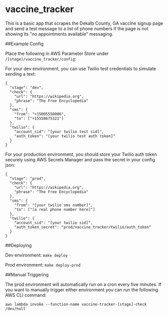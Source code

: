 # vaccine_tracker

This is a basic app that scrapes the Dekalb County, GA vaccine signup page and send a test message to a list of phone 
numbers if the page is not showing its "no appointments available" messaging.

##Example Config

Place the following in AWS Parameter Store under `/[stage]/vaccine_tracker/config`:

For your dev environment, you can use Twilio test credentials to simulate sending a text:
```
{
  "stage": "dev",
  "check": {
    "url": "https://wikipedia.org",
    "phrase": "The Free Encyclopedia"
  },
  "sms": {
    "from": "+15005550006",
    "to": ["+15558675321"]
  },
  "twilio": {
    "account_sid": "[your twilio test sid]",
    "auth_token": "[your twilio test auth token]"
  }
}
```

For your production environment, you should store your Twilio auth token securely using AWS Secrets Manager and pass
the secret in your config json:
```
{
  "stage": "prod",
  "check": {
    "url": "https://wikipedia.org",
    "phrase": "The Free Encyclopedia"
  },
  "sms": {
    "from": "[your twilio sms number]",
    "to": ["[a real phone number here]"]
  },
  "twilio": {
    "account_sid": "[your twilio sid]",
    "auth_token_secret": "prod/vaccine_tracker/twilio/auth_token"
  }
}
```

##Deploying

Dev environment:
`make deploy`

Prod environment:
`make deploy-prod`

##Manual Triggering

The prod environment will automatically run on a cron every five minutes. If you want to manually trigger either 
environment you can run the following AWS CLI command:
```
aws lambda invoke --function-name vaccine-tracker-[stage]-check /dev/null
```